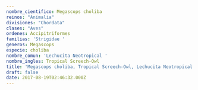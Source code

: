 ```yaml
---
nombre_cientifico: Megascops choliba
reinos: "Animalia"
divisiones: "Chordata"
clases: "Aves"
ordenes: Accipitriformes
familias: 'Strigidae '
generos: Megascops
especie: choliba
nombre_comun: 'Lechucita Neotropical '
nombre_ingles: Tropical Screech-Owl
title: 'Megascops choliba, Tropical Screech-Owl, Lechucita Neotropical '
draft: false
date: 2017-08-19T02:46:32.000Z
---
```


